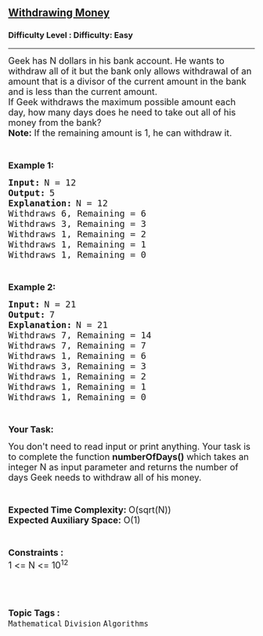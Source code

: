 <h2><a href="https://www.geeksforgeeks.org/problems/withdrawing-money5323/1?page=16&status=unsolved&sortBy=accuracy">Withdrawing Money</a></h2><h3>Difficulty Level : Difficulty: Easy</h3><hr><div class="problems_problem_content__Xm_eO"><p><span style="font-size:18px">Geek has N dollars in his bank account. He wants to withdraw all of it but the bank only allows withdrawal of an amount that is&nbsp;a divisor of the current amount in the bank and is less than the current amount.<br>
If Geek withdraws the maximum possible amount each day, how many days does he need to take out all of his money from the bank?&nbsp;<br>
<strong>Note:</strong> If the remaining amount is 1, he can withdraw it.</span></p>

<p>&nbsp;</p>

<p><strong><span style="font-size:18px">Example 1:</span></strong></p>

<pre><strong><span style="font-size:18px">Input:</span> </strong><span style="font-size:18px">N = 12</span>
<strong><span style="font-size:18px">Output:</span> </strong><span style="font-size:18px">5</span>
<strong><span style="font-size:18px">Explanation:</span> </strong><span style="font-size:18px">N = 12
Withdraws 6, Remaining = 6
Withdraws 3, Remaining = 3
Withdraws 1, Remaining = 2
Withdraws 1, Remaining = 1
Withdraws 1, Remaining = 0</span>
</pre>

<p>&nbsp;</p>

<p><strong><span style="font-size:18px">Example 2:</span></strong></p>

<pre><strong><span style="font-size:18px">Input:</span> </strong><span style="font-size:18px">N = 21</span>
<strong><span style="font-size:18px">Output:</span> </strong><span style="font-size:18px">7</span>
<strong><span style="font-size:18px">Explanation:</span> </strong><span style="font-size:18px">N = 21
Withdraws 7, Remaining = 14
Withdraws 7, Remaining = 7
Withdraws 1, Remaining = 6
Withdraws 3, Remaining = 3
Withdraws 1, Remaining = 2
Withdraws 1, Remaining = 1
Withdraws 1, Remaining = 0</span></pre>

<p>&nbsp;</p>

<p><strong><span style="font-size:18px">Your Task:</span></strong></p>

<p><span style="font-size:18px">You don't need to read input or print anything. Your task is to complete the function <strong>numberOfDays()</strong> which takes an integer N as input parameter and returns the number of days Geek&nbsp;needs to withdraw all of his money.&nbsp;</span></p>

<p>&nbsp;</p>

<p><span style="font-size:18px"><strong>Expected Time Complexity: </strong>O(sqrt(N))<br>
<strong>Expected Auxiliary Space:</strong> O(1)</span></p>

<p>&nbsp;</p>

<p><span style="font-size:18px"><strong>Constraints :&nbsp;</strong><br>
1 &lt;= N &lt;= 10<sup>12</sup></span></p>

<p>&nbsp;</p>
</div><br><p><span style=font-size:18px><strong>Topic Tags : </strong><br><code>Mathematical</code>&nbsp;<code>Division</code>&nbsp;<code>Algorithms</code>&nbsp;